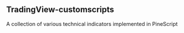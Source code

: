 ## TradingView-customscripts

A collection of various technical indicators implemented in PineScript

